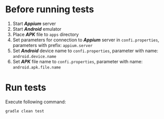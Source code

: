 # Before running tests
1. Start _**Appium**_ server
2. Start _**Android**_ emulator
3. Place _**APK**_ file to `apps` directory
4. Set parameters for connection to _**Appium**_ server in `confi.properties`, parameters with prefix: `appium.server`
5. Set _**Android**_ device name to `confi.properties`, parameter with name: `android.device.name`
6. Set _**APK**_ file name to `confi.properties`, parameter with name: `android.apk.file.name`

# Run tests
Execute following command:
```shell
gradle clean test
```